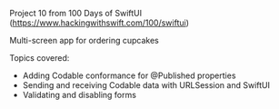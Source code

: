 Project 10 from 100 Days of SwiftUI (https://www.hackingwithswift.com/100/swiftui)

Multi-screen app for ordering cupcakes

Topics covered:
- Adding Codable conformance for @Published properties
- Sending and receiving Codable data with URLSession and SwiftUI
- Validating and disabling forms
